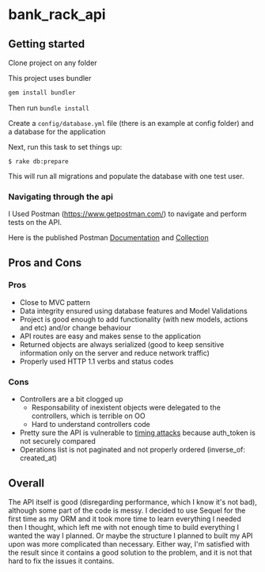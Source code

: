 # bank_rack_api

## Getting started

Clone project on any folder

This project uses bundler

```ruby
gem install bundler
```
Then run `bundle install`

Create a `config/database.yml` file (there is an example at config folder) and a database for the application

Next, run this task to set things up:

```console
$ rake db:prepare
```

This will run all migrations and populate the database with one test user.

### Navigating through the api

I Used Postman (https://www.getpostman.com/) to navigate and perform tests on the API.

Here is the published Postman [Documentation](https://documenter.getpostman.com/view/630023/bank-rack/6taZ4tG) and [Collection](https://www.getpostman.com/collections/a50aab55b0d7e4196500)

## Pros and Cons
### Pros
* Close to MVC pattern
* Data integrity ensured using database features and Model Validations
* Project is good enough to add functionality (with new models, actions and etc) and/or change behaviour
* API routes are easy and makes sense to the application
* Returned objects are always serialized (good to keep sensitive information only on the server and reduce network traffic)
* Properly used HTTP 1.1 verbs and status codes
### Cons
* Controllers are a bit clogged up
  * Responsability of inexistent objects were delegated to the controllers, which is terrible on OO
  * Hard to understand controllers code
* Pretty sure the API is vulnerable to [timing attacks](https://en.wikipedia.org/wiki/Timing_attack) because auth_token is not securely compared
* Operations list is not paginated and not properly ordered (inverse_of: created_at)
## Overall
The API itself is good (disregarding performance, which I know it's not bad), although some part of the code is messy. I decided to use Sequel for the first time as my ORM and it took more time to learn everything I needed then I thought, which left me with not enough time to build everything I wanted the way I planned. Or maybe the structure I planned to built my API upon was more complicated than necessary. Either way, I'm satisfied with the result since it contains a good solution to the problem, and it is not that hard to fix the issues it contains.